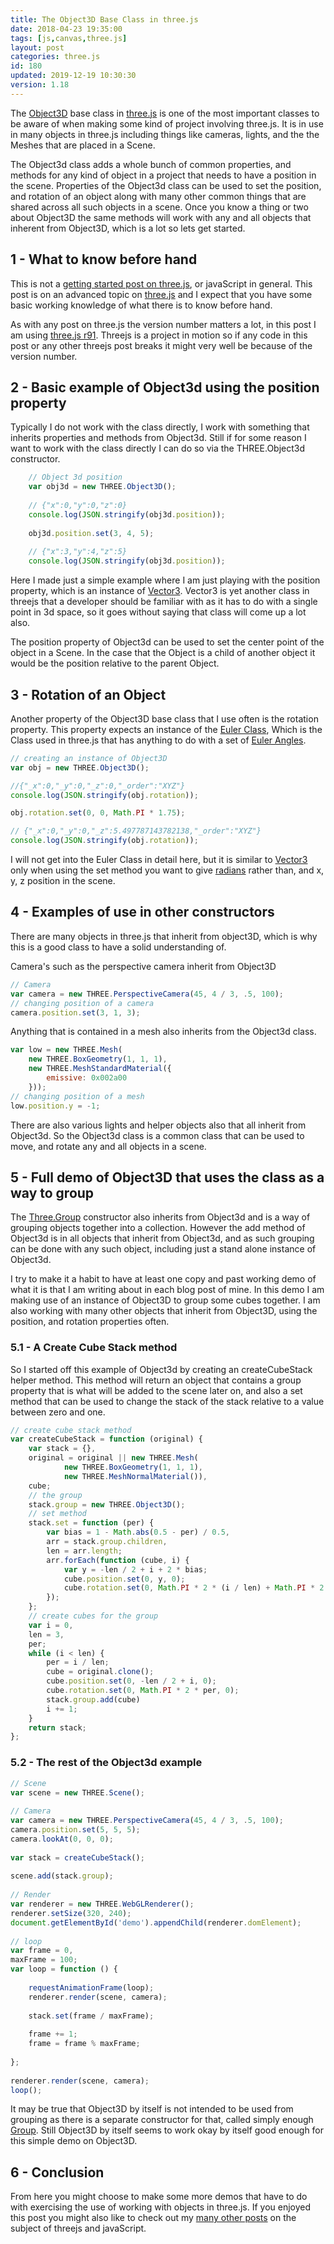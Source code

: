 ```yaml
---
title: The Object3D Base Class in three.js
date: 2018-04-23 19:35:00
tags: [js,canvas,three.js]
layout: post
categories: three.js
id: 180
updated: 2019-12-19 10:30:30
version: 1.18
---
```


The [Object3D](https://threejs.org/docs/index.html#api/core/Object3D) base class in [three.js](https://threejs.org/) is one of the most important classes to be aware of when making some kind of project involving three.js. It is in use in many objects in three.js including things like cameras, lights, and the the Meshes that are placed in a Scene. 

The Object3d class adds a whole bunch of common properties, and methods for any kind of object in a project that needs to have a position in the scene. Properties of the Object3d class can be used to set the position, and rotation of an object along with many other common things that are shared across all such objects in a scene. Once you know a thing or two about Object3D the same methods will work with any and all objects that inherent from Object3D, which is a lot so lets get started.

<!-- more -->

## 1 - What to know before hand

This is not a [getting started post on three.js](/2018/04/04/threejs-getting-started/), or javaScript in general. This post is on an advanced topic on [three.js](/categories/three-js/) and I expect that you have some basic working knowledge of what there is to know before hand. 

As with any post on three.js the version number matters a lot, in this post I am using [three.js r91](https://github.com/mrdoob/three.js/tree/r91). Threejs is a project in motion so if any code in this post or any other threejs post breaks it might very well be because of the version number.

## 2 - Basic example of Object3d using the position property

Typically I do not work with the class directly, I work with something that inherits properties and methods from Object3d. Still if for some reason I want to work with the class directly I can do so via the THREE.Object3d constructor.

```js
    // Object 3d position
    var obj3d = new THREE.Object3D();
 
    // {"x":0,"y":0,"z":0}
    console.log(JSON.stringify(obj3d.position));
 
    obj3d.position.set(3, 4, 5);
 
    // {"x":3,"y":4,"z":5}
    console.log(JSON.stringify(obj3d.position));
```

Here I made just a simple example where I am just playing with the position property, which is an instance of [Vector3](/2018/04/15/threejs-vector3/). Vector3 is yet another class in threejs that a developer should be familiar with as it has to do with a single point in 3d space, so it goes without saying that class will come up a lot also.

The position property of Object3d can be used to set the center point of the object in a Scene. In the case that the Object is a child of another object it would be the position relative to the parent Object.

## 3 - Rotation of an Object

Another property of the Object3D base class that I use often is the rotation property. This property expects an instance of the [Euler Class](https://threejs.org/docs/index.html#api/math/Euler), Which is the Class used in three.js that has anything to do with a set of [Euler Angles](https://en.wikipedia.org/wiki/Euler_angles).

```js
// creating an instance of Object3D
var obj = new THREE.Object3D();

//{"_x":0,"_y":0,"_z":0,"_order":"XYZ"}
console.log(JSON.stringify(obj.rotation));

obj.rotation.set(0, 0, Math.PI * 1.75);

// {"_x":0,"_y":0,"_z":5.497787143782138,"_order":"XYZ"}
console.log(JSON.stringify(obj.rotation));
```

I will not get into the Euler Class in detail here, but it is similar to [Vector3](/2018/04/15/threejs-vector3/) only when using the set method you want to give [radians](https://en.wikipedia.org/wiki/Radian) rather than, and x, y, z position in the scene.

## 4 - Examples of use in other constructors

There are many objects in three.js that inherit from object3D, which is why this is a good class to have a solid understanding of.

Camera's such as the perspective camera inherit from Object3D

```js
// Camera
var camera = new THREE.PerspectiveCamera(45, 4 / 3, .5, 100);
// changing position of a camera
camera.position.set(3, 1, 3);
```

Anything that is contained in a mesh also inherits from the Object3d class.

```js
var low = new THREE.Mesh(
    new THREE.BoxGeometry(1, 1, 1),
    new THREE.MeshStandardMaterial({
        emissive: 0x002a00
    }));
// changing position of a mesh
low.position.y = -1;
```

There are also various lights and helper objects also that all inherit from Object3d. So the Object3d class is a common class that can be used to move, and rotate any and all objects in a scene. 

## 5 - Full demo of Object3D that uses the class as a way to group

The [Three.Group](/2018/05/16/threejs-grouping-mesh-objects/) constructor also inherits from Object3d and is a way of grouping objects together into a collection. However the add method of Object3d is in all objects that inherit from Object3d, and as such grouping can be done with any such object, including just a stand alone instance of Object3d.

I try to make it a habit to have at least one copy and past working demo of what it is that I am writing about in each blog post of mine. In this demo I am making use of an instance of Object3D to group some cubes together. I am also working with many other objects that inherit from Object3D, using the position, and rotation properties often.

### 5.1 - A Create Cube Stack method

So I started off this example of Object3d by creating an createCubeStack helper method. This method will return an object that contains a group property that is what will be added to the scene later on, and also a set method that can be used to change the stack of the stack relative to a value between zero and one.

```js
// create cube stack method
var createCubeStack = function (original) {
    var stack = {},
    original = original || new THREE.Mesh(
            new THREE.BoxGeometry(1, 1, 1),
            new THREE.MeshNormalMaterial()),
    cube;
    // the group
    stack.group = new THREE.Object3D();
    // set method
    stack.set = function (per) {
        var bias = 1 - Math.abs(0.5 - per) / 0.5,
        arr = stack.group.children,
        len = arr.length;
        arr.forEach(function (cube, i) {
            var y = -len / 2 + i + 2 * bias;
            cube.position.set(0, y, 0);
            cube.rotation.set(0, Math.PI * 2 * (i / len) + Math.PI * 2 * per, 0);
        });
    };
    // create cubes for the group
    var i = 0,
    len = 3,
    per;
    while (i < len) {
        per = i / len;
        cube = original.clone();
        cube.position.set(0, -len / 2 + i, 0);
        cube.rotation.set(0, Math.PI * 2 * per, 0);
        stack.group.add(cube)
        i += 1;
    }
    return stack;
};
```

### 5.2 - The rest of the Object3d example

```js
// Scene
var scene = new THREE.Scene();
 
// Camera
var camera = new THREE.PerspectiveCamera(45, 4 / 3, .5, 100);
camera.position.set(5, 5, 5);
camera.lookAt(0, 0, 0);
 
var stack = createCubeStack();
 
scene.add(stack.group);
 
// Render
var renderer = new THREE.WebGLRenderer();
renderer.setSize(320, 240);
document.getElementById('demo').appendChild(renderer.domElement);
 
// loop
var frame = 0,
maxFrame = 100;
var loop = function () {
 
    requestAnimationFrame(loop);
    renderer.render(scene, camera);
 
    stack.set(frame / maxFrame);
 
    frame += 1;
    frame = frame % maxFrame;
 
};
 
renderer.render(scene, camera);
loop();
```

It may be true that Object3D by itself is not intended to be used from grouping as there is a separate constructor for that, called simply enough [Group](https://threejs.org/docs/index.html#api/objects/Group). Still Object3D by itself seems to work okay by itself good enough for this simple demo on Object3D.

## 6 - Conclusion

From here you might choose to make some more demos that have to do with exercising the use of working with objects in three.js. If you enjoyed this post you might also like to check out my [many other posts](/categories/three-js/) on the subject of threejs and javaScript.

